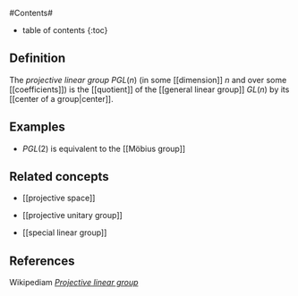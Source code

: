 
#Contents#
* table of contents
{:toc}


## Definition

The _projective linear group_ $PGL(n)$ (in some [[dimension]] $n$ and over some [[coefficients]]) is the [[quotient]] of the [[general linear group]] $GL(n)$ by its [[center of a group|center]].

## Examples

* $PGL(2)$ is equivalent to the [[Möbius group]]

## Related concepts

* [[projective space]]

* [[projective unitary group]]

* [[special linear group]]

## References

Wikipediam _[Projective linear group](https://en.wikipedia.org/wiki/Projective_linear_group)_

